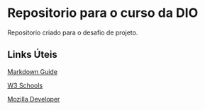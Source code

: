 # Repositorio para o curso da DIO
Repositorio criado para o desafio de projeto.


## Links Úteis

[Markdown Guide](https://www.markdownguide.org/getting-started/)

[W3 Schools](https://www.w3schools.com/)

[Mozilla Developer](https://developer.mozilla.org/pt-BR/)
